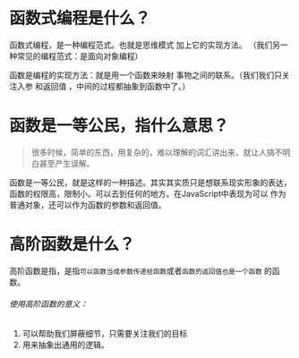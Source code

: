 # 函数式编程是什么？

函数式编程，是一种编程范式。也就是思维模式 加上它的实现方法。 （我们另一种常见的编程范式：是面向对象编程）

函数是编程的实现方法：就是用一个函数来映射 事物之间的联系。（我们我们只关注入参 和返回值 ，中间的过程都抽象到函数中了。）

# 函数是一等公民，指什么意思？

> 很多时候，简单的东西，用复杂的，难以理解的词汇讲出来，就让人搞不明白甚至产生误解。

函数是一等公民，就是这样的一种描述。其实其实质只是想联系现实形象的表达，函数的权限高，限制小。可以去到任何的地方。在JavaScript中表现为可以 作为普通对象，还可以作为函数的参数和返回值。

# 高阶函数是什么？

高阶函数是指，是指`可以函数当成参数传递给函数`或者`函数的返回值也是一个函数` 的函数。

###### 使用高阶函数的意义：

1. 可以帮助我们屏蔽细节，只需要关注我们的目标
2. 用来抽象出通用的逻辑。
